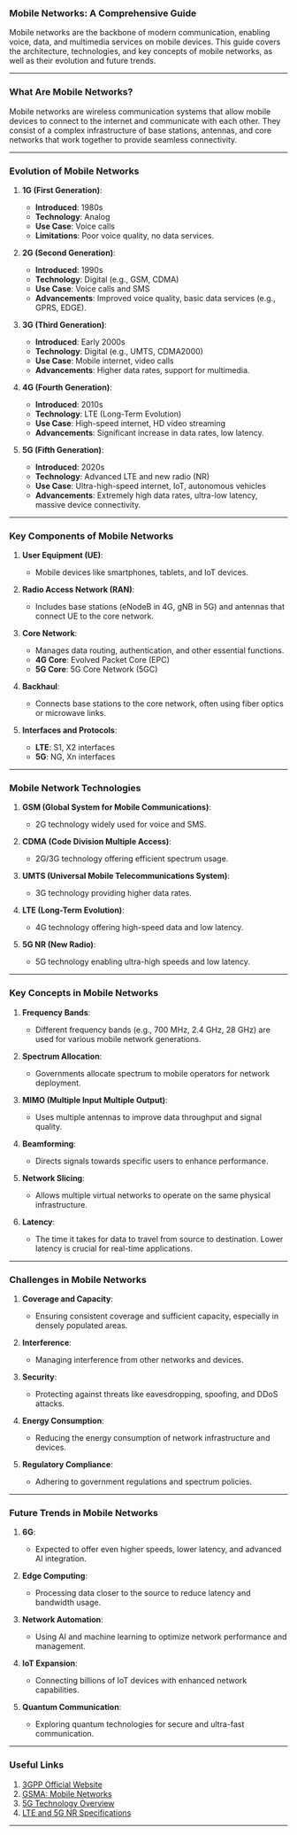 ### Mobile Networks: A Comprehensive Guide

Mobile networks are the backbone of modern communication, enabling voice, data, and multimedia services on mobile devices. This guide covers the architecture, technologies, and key concepts of mobile networks, as well as their evolution and future trends.

---

### What Are Mobile Networks?

Mobile networks are wireless communication systems that allow mobile devices to connect to the internet and communicate with each other. They consist of a complex infrastructure of base stations, antennas, and core networks that work together to provide seamless connectivity.

---

### Evolution of Mobile Networks

1. **1G (First Generation)**:
   - **Introduced**: 1980s
   - **Technology**: Analog
   - **Use Case**: Voice calls
   - **Limitations**: Poor voice quality, no data services.

2. **2G (Second Generation)**:
   - **Introduced**: 1990s
   - **Technology**: Digital (e.g., GSM, CDMA)
   - **Use Case**: Voice calls and SMS
   - **Advancements**: Improved voice quality, basic data services (e.g., GPRS, EDGE).

3. **3G (Third Generation)**:
   - **Introduced**: Early 2000s
   - **Technology**: Digital (e.g., UMTS, CDMA2000)
   - **Use Case**: Mobile internet, video calls
   - **Advancements**: Higher data rates, support for multimedia.

4. **4G (Fourth Generation)**:
   - **Introduced**: 2010s
   - **Technology**: LTE (Long-Term Evolution)
   - **Use Case**: High-speed internet, HD video streaming
   - **Advancements**: Significant increase in data rates, low latency.

5. **5G (Fifth Generation)**:
   - **Introduced**: 2020s
   - **Technology**: Advanced LTE and new radio (NR)
   - **Use Case**: Ultra-high-speed internet, IoT, autonomous vehicles
   - **Advancements**: Extremely high data rates, ultra-low latency, massive device connectivity.

---

### Key Components of Mobile Networks

1. **User Equipment (UE)**:
   - Mobile devices like smartphones, tablets, and IoT devices.

2. **Radio Access Network (RAN)**:
   - Includes base stations (eNodeB in 4G, gNB in 5G) and antennas that connect UE to the core network.

3. **Core Network**:
   - Manages data routing, authentication, and other essential functions.
   - **4G Core**: Evolved Packet Core (EPC)
   - **5G Core**: 5G Core Network (5GC)

4. **Backhaul**:
   - Connects base stations to the core network, often using fiber optics or microwave links.

5. **Interfaces and Protocols**:
   - **LTE**: S1, X2 interfaces
   - **5G**: NG, Xn interfaces

---

### Mobile Network Technologies

1. **GSM (Global System for Mobile Communications)**:
   - 2G technology widely used for voice and SMS.

2. **CDMA (Code Division Multiple Access)**:
   - 2G/3G technology offering efficient spectrum usage.

3. **UMTS (Universal Mobile Telecommunications System)**:
   - 3G technology providing higher data rates.

4. **LTE (Long-Term Evolution)**:
   - 4G technology offering high-speed data and low latency.

5. **5G NR (New Radio)**:
   - 5G technology enabling ultra-high speeds and low latency.

---

### Key Concepts in Mobile Networks

1. **Frequency Bands**:
   - Different frequency bands (e.g., 700 MHz, 2.4 GHz, 28 GHz) are used for various mobile network generations.

2. **Spectrum Allocation**:
   - Governments allocate spectrum to mobile operators for network deployment.

3. **MIMO (Multiple Input Multiple Output)**:
   - Uses multiple antennas to improve data throughput and signal quality.

4. **Beamforming**:
   - Directs signals towards specific users to enhance performance.

5. **Network Slicing**:
   - Allows multiple virtual networks to operate on the same physical infrastructure.

6. **Latency**:
   - The time it takes for data to travel from source to destination. Lower latency is crucial for real-time applications.

---

### Challenges in Mobile Networks

1. **Coverage and Capacity**:
   - Ensuring consistent coverage and sufficient capacity, especially in densely populated areas.

2. **Interference**:
   - Managing interference from other networks and devices.

3. **Security**:
   - Protecting against threats like eavesdropping, spoofing, and DDoS attacks.

4. **Energy Consumption**:
   - Reducing the energy consumption of network infrastructure and devices.

5. **Regulatory Compliance**:
   - Adhering to government regulations and spectrum policies.

---

### Future Trends in Mobile Networks

1. **6G**:
   - Expected to offer even higher speeds, lower latency, and advanced AI integration.

2. **Edge Computing**:
   - Processing data closer to the source to reduce latency and bandwidth usage.

3. **Network Automation**:
   - Using AI and machine learning to optimize network performance and management.

4. **IoT Expansion**:
   - Connecting billions of IoT devices with enhanced network capabilities.

5. **Quantum Communication**:
   - Exploring quantum technologies for secure and ultra-fast communication.

---

### Useful Links

1. [3GPP Official Website](https://www.3gpp.org/)
2. [GSMA: Mobile Networks](https://www.gsma.com/)
3. [5G Technology Overview](https://www.qualcomm.com/5g/what-is-5g)
4. [LTE and 5G NR Specifications](https://www.etsi.org/technologies/mobile)

---
